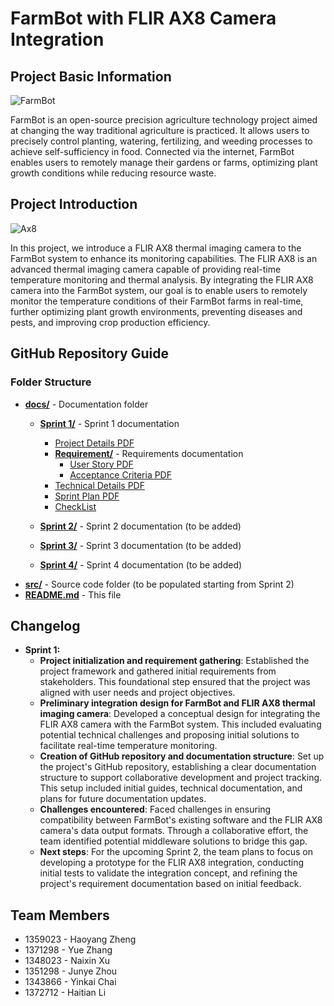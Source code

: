 # FarmBot with FLIR AX8 Camera Integration

## Project Basic Information

![FarmBot](https://farm.bot/cdn/shop/files/DSC00260_2400x_87666fa7-02d0-41eb-9a12-0cc5938f39be_1200x600_crop_center.jpg?v=1600237043)

FarmBot is an open-source precision agriculture technology project aimed at changing the way traditional agriculture is practiced. 
It allows users to precisely control planting, watering, fertilizing, and weeding processes to achieve self-sufficiency in food.
 Connected via the internet, FarmBot enables users to remotely manage their gardens or farms, optimizing plant growth conditions while reducing resource waste.

## Project Introduction

![Ax8](https://neroteam.com/blog/pages/flir-ax8-vulnerability-report/flir-1.jpg?m=1673082924)

In this project, we introduce a FLIR AX8 thermal imaging camera to the FarmBot system to enhance its monitoring capabilities. 
The FLIR AX8 is an advanced thermal imaging camera capable of providing real-time temperature monitoring and thermal analysis. 
By integrating the FLIR AX8 camera into the FarmBot system, our goal is to enable users to remotely monitor the temperature conditions of their FarmBot farms in real-time, further optimizing plant growth environments, preventing diseases and pests, and improving crop production efficiency.

## GitHub Repository Guide

### Folder Structure


- **[docs/](./docs/)** - Documentation folder
  - **[Sprint 1/](./docs/Sprint%201/)** - Sprint 1 documentation

    - [Project Details PDF](./docs/Sprint%201/project_detail.pdf)
    - **[Requirement/](./docs/Sprint%201/Requirement/)** - Requirements documentation
      - [User Story PDF](./docs/Sprint%201/Requirement/user_story.pdf)
      - [Acceptance Criteria PDF](./docs/Sprint%201/Requirement/Acceptance_Criteria.pdf)
    - [Technical Details PDF](./docs/Sprint%201/technical_details.pdf)
    - [Sprint Plan PDF](./docs/Sprint%201/Sprint_plan.pdf)
    - [CheckList](./docs/Sprint%201/Sprint_plan.pdf)
  - **[Sprint 2/](./docs/Sprint%202/)** - Sprint 2 documentation (to be added)
  - **[Sprint 3/](./docs/Sprint%203/)** - Sprint 3 documentation (to be added)
  - **[Sprint 4/](./docs/Sprint%204/)** - Sprint 4 documentation (to be added)
- **[src/](./src/)** - Source code folder (to be populated starting from Sprint 2)
- **[README.md](./README.md)** - This file

## Changelog

- **Sprint 1:**
  - **Project initialization and requirement gathering**: Established the project framework and gathered initial requirements from stakeholders. This foundational step ensured that the project was aligned with user needs and project objectives.
  - **Preliminary integration design for FarmBot and FLIR AX8 thermal imaging camera**: Developed a conceptual design for integrating the FLIR AX8 camera with the FarmBot system. This included evaluating potential technical challenges and proposing initial solutions to facilitate real-time temperature monitoring.
  - **Creation of GitHub repository and documentation structure**: Set up the project's GitHub repository, establishing a clear documentation structure to support collaborative development and project tracking. This setup included initial guides, technical documentation, and plans for future documentation updates.
  - **Challenges encountered**: Faced challenges in ensuring compatibility between FarmBot's existing software and the FLIR AX8 camera's data output formats. Through a collaborative effort, the team identified potential middleware solutions to bridge this gap.
  - **Next steps**: For the upcoming Sprint 2, the team plans to focus on developing a prototype for the FLIR AX8 integration, conducting initial tests to validate the integration concept, and refining the project's requirement documentation based on initial feedback.


## Team Members

- 1359023 - Haoyang Zheng 
- 1371298 - Yue Zhang 
- 1348023 - Naixin Xu 
- 1351298 - Junye Zhou 
- 1343866 - Yinkai Chai 
- 1372712 - Haitian Li 










